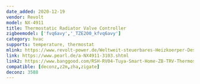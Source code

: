 ```yaml
---
date_added: 2020-12-19
vendor: Revolt
model: NX-4911
title: Thermostatic Radiator Valve Controller
zigbeemodel: ['fvq6avy','_TZE200_kfvq6avy']
category: hvac
supports: temperature, thermostat
mlink: https://www.revolt-power.de/Weltweit-steuerbares-Heizkoerper-Design-Thermostat-NX-4911-919.shtml
link: https://www.pearl.de/a-NX4911-3103.shtml
link2: https://www.banggood.com/RSH-RV04-Tuya-Smart-Home-ZB-TRV-Thermostat-Radiator-Valve-Actuator-Programmable-Temperature-Controller-Support-Alexa-Google-Assistant-p-1833529.html
compatible: [deconz,z2m,zha,zigate]
deconz: 3588
---
```


